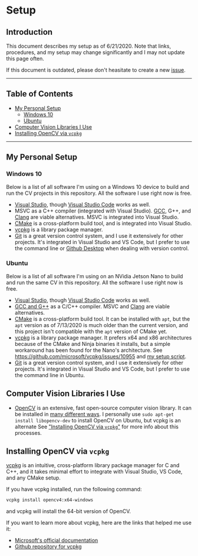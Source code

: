 # Setup <!-- omit in toc -->
## Introduction <!-- omit in toc -->

This document describes my setup as of 6/21/2020.
Note that links, procedures, and my setup may change significantly and I may not update this page often.

If this document is outdated, please don't heasitate to create a new [issue](https://github.com/m516/CV-Sandbox/issues).

------------------------------

## Table of Contents <!-- omit in toc -->
- [My Personal Setup](#My-Personal-Setup)
  - [Windows 10](#Windows-10)
  - [Ubuntu](#Ubuntu)
- [Computer Vision Libraries I Use](#Computer-Vision-Libraries-I-Use)
- [Installing OpenCV via `vcpkg`](#Installing-OpenCV-via-vcpkg)

------------------------------

## My Personal Setup
### Windows 10
Below is a list of all software I'm using on a Windows 10 device to build and run the CV projects in
this repository.
All the software I use right now is free.

* [Visual Studio](https://visualstudio.microsoft.com/), though [Visual Studio Code](https://code.visualstudio.com/) works as well.
* MSVC as a C++ compiler (integrated with Visual Studio). [GCC](https://gcc.gnu.org/), G++, and [Clang](https://clang.llvm.org/)
  are viable alternatives. MSVC is integrated into Visual Studio.
* [CMake](https://cmake.org/) is a cross-platform build tool, and is integrated into Visual Studio.
* [vcpkg](https://docs.microsoft.com/en-us/cpp/build/vcpkg?view=vs-2019) is a library package manager.
* [Git](https://git-scm.com/) is a great version control system, and I use it extensively for other projects. 
  It's integrated in Visual Studio and VS Code, but I prefer to use the command line or 
  [Github Desktop](https://desktop.github.com/) when dealing with version control.

### Ubuntu
Below is a list of all software I'm using on an NVidia Jetson Nano to build and run the same CV in this repository.
All the software I use right now is free.


* [Visual Studio](https://visualstudio.microsoft.com/), though [Visual Studio Code](https://code.visualstudio.com/) works as well.
* [GCC and G++](https://gcc.gnu.org/) as a C/C++ compiler. MSVC and [Clang](https://clang.llvm.org/) are viable alternatives.
* [CMake](https://cmake.org/) is a cross-platform build tool. It can be installed with `apt`, but the `apt` version as of 7/13/2020 is much older than the current version, and this project isn't compatible with the `apt` version of CMake yet.
* [vcpkg](https://docs.microsoft.com/en-us/cpp/build/vcpkg?view=vs-2019) is a library package manager. It prefers x64 and x86 architectures because of the CMake and Ninja binaries it installs, but a simple workaround has been found for the Nano's architecture. See https://github.com/microsoft/vcpkg/issues/10955 and [my setup script](../setup.sh).
* [Git](https://git-scm.com/) is a great version control system, and I use it extensively for other projects. 
  It's integrated in Visual Studio and VS Code, but I prefer to use the command line in Ubuntu.

## Computer Vision Libraries I Use
* [OpenCV](https://opencv.org/) is an extensive, fast open-source computer vision library. 
It can be installed in [many different ways](https://docs.opencv.org/master/df/d65/tutorial_table_of_content_introduction.html).
I personally use `sudo apt-get install libopencv-dev` to install OpenCV on Ubuntu, but vcpkg is an
alternate
See ["Installing OpenCV via `vcpkg`"](#installing-opencv-via-vcpkg) for more info about this processes.

## Installing OpenCV via `vcpkg`
[vcpkg](https://docs.microsoft.com/en-us/cpp/build/vcpkg?view=vs-2019) is an intuitive, cross-platform 
library package manager for C and C++, and it takes minimal effort to integrate with  Visual Studio, VS Code, 
and any CMake setup.

If you have vcpkg installed, run the following command:
```bash
vcpkg install opencv4:x64-windows
```
and vcpkg will install the 64-bit version of OpenCV.

If you want to learn more about vcpkg, here are the links that helped me use it:
* [Microsoft's official documentation](https://docs.microsoft.com/en-us/cpp/build/vcpkg?view=vs-2019)
* [Github repository for vcpkg](https://github.com/Microsoft/vcpkg)
